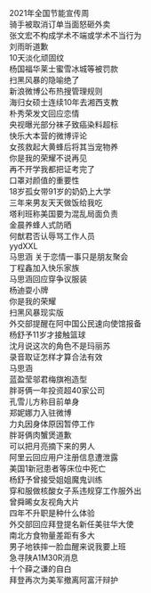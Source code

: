 2021年全国节能宣传周  
骑手被取消订单当面怒砸外卖  
张文宏不构成学术不端或学术不当行为  
刘雨昕道歉  
10天淡化顽固纹  
杨国福华莱士蜜雪冰城等被罚款  
扫黑风暴的隐喻绝了  
新浪微博公布热搜管理规则  
海归女硕士连续10年去湘西支教  
朴秀荣发文回应恋情  
央视曝光部分袜子致癌染料超标  
快乐大本营的微博评论  
女孩救起大黄蜂后将其当宠物养  
你是我的荣耀不说再见  
再不开学我都把证考完了  
口罩对颜值的重要性  
18岁孤女带91岁的奶奶上大学  
三年来男友天天做饭给我吃  
塔利班称美国要为混乱局面负责  
金晨养蜂人式防晒  
何猷君否认辱骂工作人员  
yydXXL  
马思涵 关于恋情一事只是朋友聚会  
丁程鑫加入快乐家族  
马思涵回应穿争议服装  
杨迪耍小牌  
你是我的荣耀  
扫黑风暴现实版  
外交部提醒在阿中国公民速向使馆报备  
杨舒予11岁才接触篮球  
沈月说这次的角色不是玛丽苏  
录音取证怎样才算合法有效  
马思涵  
蓝盈莹邬君梅旗袍造型  
胖哥俩一年投资超40家公司  
孔雪儿方称目前单身  
郑妮娜力入驻微博  
力丸因身体原因暂停工作  
胖哥俩肉蟹煲道歉  
可以把月亮摘下来的男人  
阿里云回应用户注册信息遭泄露  
美国1新冠患者等床位中死亡  
杨舒予曾接受姐姐魔鬼训练  
穿和服做核酸女子系违规穿工作服外出  
曾舜晞女友视角大片  
四年不升职是种什么体验  
外交部回应拜登提名新任美驻华大使  
南北方食物量差距有多大  
男子地铁摔一脸血醒来说我要上班  
急寻陕A1M30R消息  
十个薛之谦的自白  
拜登再次为美军撤离阿富汗辩护  
